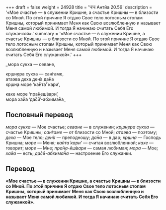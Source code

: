 +++
draft = false
weight = 24928
title = 'ЧЧ Антйа 20.59'
description = '«Мое счастье — в служении Кришне, а счастье Кришны — в близости со Мной. По этой причине Я отдаю Свое тело лотосным стопам Кришны, который принимает Меня как Свою возлюбленную и называет Меня самой любимой. И тогда Я начинаю считать Себя Его служанкой».'
summary = '«Мое счастье — в служении Кришне, а счастье Кришны — в близости со Мной. По этой причине Я отдаю Свое тело лотосным стопам Кришны, который принимает Меня как Свою возлюбленную и называет Меня самой любимой. И тогда Я начинаю считать Себя Его служанкой».'
+++

_мора сукха — севане,  
  
кр̣шн̣ера сукха — сан̇гаме,  
атаэва деха ден̇а да̄на  
кр̣шн̣а море ‘ка̄нта̄’ кари’,  
  
кахе море ‘пра̄н̣еш́вари’,  
мора хайа ‘да̄сӣ’-абхима̄на_

## Пословный перевод

_мора_ _сукха_ — Мое счастье; _севане_ — в служении; _кр̣шн̣ера_ _сукха_ — счастье Кришны; _сан̇гаме_ — от близости со Мной; _атаэва_ — поэтому; _деха_ — Мое тело; _ден̇а_ — преподношу; _да̄на_ — в дар; _кр̣шн̣а_ — Господь Кришна; _море_ — Меня; _ка̄нта̄_ _кари’_ — считая возлюбленной; _кахе_ — говорит; _море_ — Мне; _пра̄н̣а_\-_ӣш́вари_ — самая любимая; _мора_ — Мое; _хайа_ — есть; _да̄сӣ_\-_абхима̄на_ — настроение Его служанки.

## Перевод

**«Мое счастье — в служении Кришне, а счастье Кришны — в близости со Мной. По этой причине Я отдаю Свое тело лотосным стопам Кришны, который принимает Меня как Свою возлюбленную и называет Меня самой любимой. И тогда Я начинаю считать Себя Его служанкой».**
